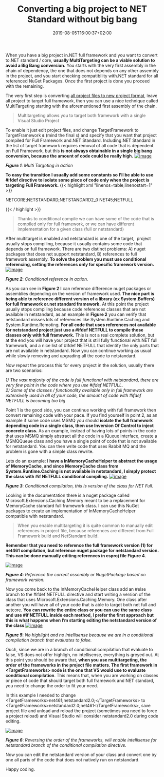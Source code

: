﻿---
title: "Converting a big project to NET Standard without big bang"
description: ""
date: 2019-08-05T16:00:37+02:00
draft: false
tags: [Visual Studio]
categories: [Visual Studio]
---
When you have a big project in.NET full framework and you want to convert to.NET standard / core,  **usually MultiTargeting can be a viable solution to avoid a Big Bang conversion.** You starts with the very first assembly in the chain of dependency, the one that does not depends on any other assembly in the project, and you start checking compatibility with.NET standard for all referenced NuGet Packages. Once the first project is done you proceed with the remaining.

The very first step is converting [all project files to new project format](http://www.codewrecks.com/blog/index.php/2018/10/27/converting-a-big-project-to-new-vs2017-csproj-format/), leave all project to target full framework, then you can use a nice technique called MultiTargeting starting with the aforementioned first assembly of the chain.

> Multitargeting allows you to target both framework with a single Visual Studio Project

To enable it just edit project files, and change TargetFramework to TargetFramework **s** (mind the final s) and specify that you want that project compiled for Full Framework and.NET Standard. Including.NET Standard in the list of target framework requires removal of all code that is dependent on Full Framework, but this  **is not always obtainable in a single big bang conversion, because the amount of code could be really high.** [![image](http://www.codewrecks.com/blog/wp-content/uploads/2019/07/image_thumb-10.png "image")](http://www.codewrecks.com/blog/wp-content/uploads/2019/07/image-10.png)

 ***Figure 1***: *Multi Targeting in action*

 **To easy the transition I usually add some constants so I’ll be able to use #ifdef directive to isolate some piece of code only when the project is targeting Full Framework.** {{< highlight xml "linenos=table,linenostart=1" >}}


  <PropertyGroup Condition=" '$(TargetFramework)' == 'netstandard2.0'">
    <DefineConstants>NETCORE;NETSTANDARD;NETSTANDARD2_0</DefineConstants>
  </PropertyGroup>

  <PropertyGroup Condition=" '$(TargetFramework)' == 'net461'">
    <DefineConstants>NET45;NETFULL</DefineConstants>
  </PropertyGroup>

{{< / highlight >}}

> Thanks to conditional compile we can have some of the code that is compiled only for full framework, or we can have different implementation for a given class (full or netstandard)

After multitarget is enabled and netstandard is one of the target,  project usually stops compiling, because it usually contains some code that depends on full framework. There are two distinct problems: A) nuget packages that does not support netstandard, B) references to full framework assembly.  **To solve the problem you must use conditional referencing, setting the references only for specific framework version.** [![image](http://www.codewrecks.com/blog/wp-content/uploads/2019/07/image_thumb-11.png "image")](http://www.codewrecks.com/blog/wp-content/uploads/2019/07/image-11.png)

 ***Figure 2***: *Conditional reference in action.*

As you can see in  **Figure 2** I can reference difference nuget packages or assemblies depending on the version of framework used.  **The nice part is being able to reference different version of a library (ex System.Buffers) for full framework or.net standard framework.** At this point the project usually stops compiling because code references classes that are not available in netstandard, as an example in  **Figure 2** you can verify that netstandard misses lots of references like System.Runtime.Caching and System.Runtime.Remoting.  **For all code that uses references not available for netstandard project just use a #ifdef NETFULL to compile those classes only with full framework.** This is not a real complete solution, but at the end you will have your project that is still fully functional with.NET full framework, and a nice list of #ifdef NETFULL that identify the only parts that are not available in netstandard. Now you can continue working as usual while slowly removing and upgrading all the code to netstandard.

Now repeat the process this for every project in the solution, usually there are two scenarios:

*1) The vast majority of the code is full functional with netstandard, there are very few point in the code where you use #ifdef NETFULL.   
2) Some of the classes / functionality available only in full framework are extensively used in all of your code, the amount of code with #ifdef NETFULL is becoming too big*

Point 1 is the good side, you can continue working with full framework then convert remaining code with your pace. If you find yourself in point 2, as an example if some code uses MSMQ you should  **isolate the full framework depending code in a single class, then use Inversion Of Control to inject concrete class.** As an example, instead of having lots of points in the code that uses MSMQ simply abstract all the code in a IQueue interface, create a MSMQQueue class and you have a single point of code that is not available for netstandard. You can then write code that uses Rabbit MQ and the problem is gone with a simple class rewrite.

Lets do an example:  **I have a InMemoryCacheHelper to abstract the usage of MemoryCache, and since MemoryCache class from System.Runtime.Caching is not available in netstandard, I simply protect the class with #if NETFULL conditional compiling.** [![image](http://www.codewrecks.com/blog/wp-content/uploads/2019/07/image_thumb-13.png "image")](http://www.codewrecks.com/blog/wp-content/uploads/2019/07/image-13.png)

 ***Figure 3***: *Conditional compilation, this is version of the class for NET Full.*

Looking in the documentation there is a nuget package called Microsoft.Extensions.Caching.Memory meant to be a replacement for MemoryCache standard full framework class. I can use this NuGet packages to create an implementation of InMemoryCacheHelper compatible with netstandard.

> When you enable multitargeting it is quite common to manually edit references in project file, because references are different from Full Framework build and NetStandard build.

 **Remember that you need to reference the full framework version (1) for net461 compilation, but reference nuget package for netstandard version. This can be done manually editing references in csproj file**  **Figure 4**.

[![image](http://www.codewrecks.com/blog/wp-content/uploads/2019/07/image_thumb-14.png "image")](http://www.codewrecks.com/blog/wp-content/uploads/2019/07/image-14.png)

 ***Figure 4***: *Reference the correct assembly or NugetPackage based on framework version.*

Now you come back to the InMemoryCacheHelper class add an #else branch to the #ifdef NETFULL directive and start writing a version of the class that uses Microsoft.Extensions.Caching.Memory. One class after another you will have all of your code that is able to target both net full and netcore. **You can rewrite the entire class or you can use the same class and use #if NETFULL inside each method, I prefer the first approach but this is what happens when I’m starting editing the netstandard version of the class** [![image](http://www.codewrecks.com/blog/wp-content/uploads/2019/07/image_thumb-15.png "image")](http://www.codewrecks.com/blog/wp-content/uploads/2019/07/image-15.png)

 ***Figure 5***: *No highlight and no intellisense because we are in a conditional compilation branch that evaluates to false.*

Ouch, since we are in a branch of conditional compilation that evaluate to false, VS does not offer highligh, no intellisense, everything is greyed out. At this point you should be aware that,  **when you use multitargeting, the order of the frameworks in the project file matters. The first framework in &lt;TargetFrameworks&gt; node is the one that VS would use to evaluate conditional compilation**. This means that, when you are working on classes or piece of code that should target both full framework and NET standard, you need to change the order to fit your need.

In this example I needed to change &lt;TargetFrameworks&gt;net461;netstandard2.0;&lt;/TargetFrameworks&gt; to &lt;TargetFrameworks&gt;netstandard2.0;net461&lt;/TargetFrameworks&gt;, save project file and unload and reload the project (sometimes you need to force a project reload) and Visual Studio will consider netstandard2.0 during code editing.

[![image](http://www.codewrecks.com/blog/wp-content/uploads/2019/07/image_thumb-16.png "image")](http://www.codewrecks.com/blog/wp-content/uploads/2019/07/image-16.png)

 ***Figure 6***: *Reversing the order of the frameworks, will enable intellisense for netstandard branch of the conditional compilation directive.*

Now you can edit the netstandard version of your class and convert one by one all parts of the code that does not natively run on netstandard.

Happy coding.
